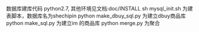 数据库建库代码
python2.7, 其他环境见文档:doc/INSTALL
sh mysql_init.sh 为建表脚本，数据库名为shechipin
python make_dbuy_sql.py 为建立dbuy商品库
python make_sql.py 为建立im 的商品库
python merge.py 为聚合

